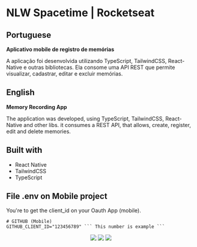 # NLW Spacetime | Rocketseat

<h2>Portuguese</h2>


<p><strong>Aplicativo mobile de registro de memórias</strong></p>

A aplicação foi desenvolvida utilizando TypeScript, TailwindCSS, React-Native e outras bibliotecas. Ela consome uma API REST que permite visualizar, cadastrar, editar e excluir memórias.

<h2>English</h2>

<p><strong>Memory Recording App</strong></p>

The application was developed, using TypeScript, TailwindCSS, React-Native and other libs. it consumes a REST API, that allows, create, register, edit and delete memories.


<h2>Built with</h2>

<ul>
  <li>React Native</li>
  <li>TailwindCSS</li>
  <li>TypeScript</li>
</ul>

<h2>File .env on Mobile project</h2>

You're to get the client_id on your Oauth App (mobile). 

```
# GITHUB (Mobile)
GITHUB_CLIENT_ID="123456789" ``` This number is example ```
```



<div display="flex" align-itens="center" gap=8 width="100%" align="center">
<img src="https://i.imgur.com/m9hslUD.png"/>
<img src="https://i.imgur.com/JPE9aXN.png"/>
<img src="https://i.imgur.com/1ZWkcd6.png"/>
</div>
  
